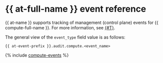 # {{ at-full-name }} event reference

{{ at-name }} supports tracking of management (control plane) events for {{ compute-full-name }}. For more information, see [{#T}](../audit-trails/concepts/format.md).

The general view of the `event_type` field value is as follows:

```text
{{ at-event-prefix }}.audit.compute.<event_name>
```

{% include [compute-events](../_includes/audit-trails/events/compute-events.md) %}